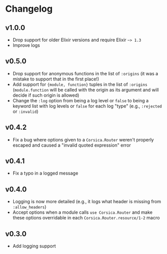 # Changelog

## v1.0.0

* Drop support for older Elixir versions and require Elixir `~> 1.3`
* Improve logs

## v0.5.0

* Drop support for anonymous functions in the list of `:origins` (it was a
  mistake to support that in the first place!)
* Add support for `{module, function}` tuples in the list of `:origins`
  (`module.function` will be called with the origin as its argument and will
  decide if such origin is allowed)
* Change the `:log` option from being a log level or `false` to being a keyword
  list with log levels or `false` for each log "type" (e.g., `:rejected` or
  `:invalid`)

## v0.4.2

* Fix a bug where options given to a `Corsica.Router` weren't properly escaped
  and caused a "invalid quoted expression" error

## v0.4.1

* Fix a typo in a logged message

## v0.4.0

* Logging is now more detailed (e.g., it logs what header is missing from
  `:allow_headers`)
* Accept options when a module calls `use Corsica.Router` and make these options
  overridable in each `Corsica.Router.resource/1-2` macro

## v0.3.0

* Add logging support
